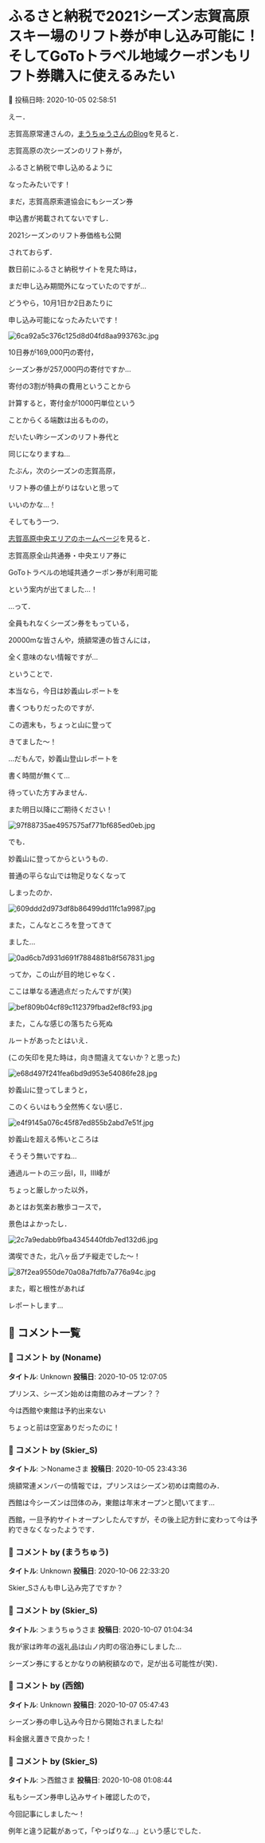 # ふるさと納税で2021シーズン志賀高原スキー場のリフト券が申し込み可能に！そしてGoToトラベル地域クーポンもリフト券購入に使えるみたい

📅 投稿日時: 2020-10-05 02:58:51

えー．


志賀高原常連さんの，[まうちゅうさんのBlog](https://mousetyu.blog.fc2.com/blog-entry-2327.html)を見ると．





志賀高原の次シーズンのリフト券が，


ふるさと納税で申し込めるように


なったみたいです！





まだ，志賀高原索道協会にもシーズン券


申込書が掲載されてないですし．


2021シーズンのリフト券価格も公開


されておらず．





数日前にふるさと納税サイトを見た時は，


まだ申し込み期間外になっていたのですが…


どうやら，10月1日か2日あたりに


申し込み可能になったみたいです！




![6ca92a5c376c125d8d04fd8aa993763c.jpg](images/6ca92a5c376c125d8d04fd8aa993763c.jpg)







10日券が169,000円の寄付，


シーズン券が257,000円の寄付ですか…





寄付の3割が特典の費用ということから


計算すると，寄付金が1000円単位という


ことからくる端数は出るものの，


だいたい昨シーズンのリフト券代と


同じになりますね…


たぶん，次のシーズンの志賀高原，


リフト券の値上がりはないと思って


いいのかな…！





そしてもう一つ．


[志賀高原中央エリアのホームページ](http://shigakogen.co.jp/archives/7134)を見ると．


志賀高原全山共通券・中央エリア券に


GoToトラベルの地域共通クーポン券が利用可能


という案内が出てました…！





…って．


全員もれなくシーズン券をもっている，


20000mな皆さんや，焼額常連の皆さんには，


全く意味のない情報ですが…





ということで．


本当なら，今日は妙義山レポートを


書くつもりだったのですが．


この週末も，ちょっと山に登って


きてました～！





…だもんで，妙義山登山レポートを


書く時間が無くて…


待っていた方すみません．


また明日以降にご期待ください！




![97f88735ae4957575af771bf685ed0eb.jpg](images/97f88735ae4957575af771bf685ed0eb.jpg)







でも．


妙義山に登ってからというもの．


普通の平らな山では物足りなくなって


しまったのか．




![609ddd2d973df8b86499dd11fc1a9987.jpg](images/609ddd2d973df8b86499dd11fc1a9987.jpg)




また，こんなところを登ってきて


ました…




![0ad6cb7d931d691f7884881b8f567831.jpg](images/0ad6cb7d931d691f7884881b8f567831.jpg)




ってか，この山が目的地じゃなく．


ここは単なる通過点だったんですが(笑)




![bef809b04cf89c112379fbad2ef8cf93.jpg](images/bef809b04cf89c112379fbad2ef8cf93.jpg)




また，こんな感じの落ちたら死ぬ


ルートがあったとはいえ．


(この矢印を見た時は，向き間違えてないか？と思った)




![e68d497f241fea6bd9d953e54086fe28.jpg](images/e68d497f241fea6bd9d953e54086fe28.jpg)




妙義山に登ってしまうと，


このくらいはもう全然怖くない感じ．




![e4f9145a076c45f87ed855b2abd7e51f.jpg](images/e4f9145a076c45f87ed855b2abd7e51f.jpg)




妙義山を超える怖いところは


そうそう無いですね…





通過ルートの三ッ岳Ⅰ，Ⅱ，Ⅲ峰が


ちょっと厳しかった以外，


あとはお気楽お散歩コースで，


景色はよかったし．




![2c7a9edabb9fba4345440fdb7ed132d6.jpg](images/2c7a9edabb9fba4345440fdb7ed132d6.jpg)




満喫できた，北八ヶ岳プチ縦走でした～！




![87f2ea9550de70a08a7fdfb7a776a94c.jpg](images/87f2ea9550de70a08a7fdfb7a776a94c.jpg)




また，暇と根性があれば


レポートします…

## 💬 コメント一覧

### 💬 コメント by (Noname)
**タイトル**: Unknown
**投稿日**: 2020-10-05 12:07:05

プリンス、シーズン始めは南館のみオープン？？

今は西館や東館は予約出来ない

ちょっと前は空室ありだったのに！

### 💬 コメント by (Skier_S)
**タイトル**: ＞Nonameさま
**投稿日**: 2020-10-05 23:43:36

焼額常連メンバーの情報では，プリンスはシーズン初めは南館のみ．

西館は今シーズンは団体のみ，東館は年末オープンと聞いてます…



西館，一旦予約サイトオープンしたんですが，その後上記方針に変わって今は予約できなくなったようです．

### 💬 コメント by (まうちゅう)
**タイトル**: Unknown
**投稿日**: 2020-10-06 22:33:20

Skier_Sさんも申し込み完了ですか？

### 💬 コメント by (Skier_S)
**タイトル**: ＞まうちゅうさま
**投稿日**: 2020-10-07 01:04:34

我が家は昨年の返礼品は山ノ内町の宿泊券にしました…

シーズン券にするとかなりの納税額なので，足が出る可能性が(笑)．

### 💬 コメント by (西舘)
**タイトル**: Unknown
**投稿日**: 2020-10-07 05:47:43

シーズン券の申し込み今日から開始されましたね!

料金据え置きで良かった！

### 💬 コメント by (Skier_S)
**タイトル**: ＞西舘さま
**投稿日**: 2020-10-08 01:08:44

私もシーズン券申し込みサイト確認したので，

今回記事にしました～！

例年と違う記載があって，「やっぱりな…」という感じでした．

